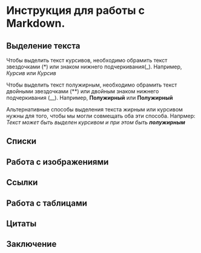 # Инструкция для работы с Markdown.

## Выделение текста 

Чтобы выделить текст курсивов, необходимо обрамить
текст звездочками (*) или знаком нижнего подчеркивания(_). Например, *Курсив* или _Курсив_

Чтобы выделить текст полужирным, необходимо обрамить
текст двойными звездочками (**) или двойным знаком нижнего подчеркивания (__). Например, **Полужирный** или __Полужирный__

Альтернативные способы выделения текста 
жирным или курсивом нужны для того, чтобы мы 
могли совмещать оба эти способа. Напрмер: 
_Текст может быть выделен курсивом и
при этом быть **полужирным**_


## Списки

## Работа с изображениями  

## Ссылки

## Работа с таблицами

## Цитаты

## Заключение 
